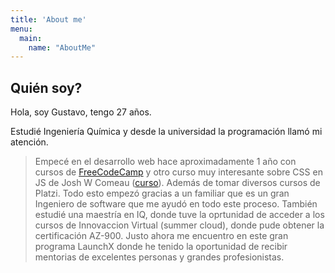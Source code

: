 ```yaml
---
title: 'About me'
menu:
  main:
    name: "AboutMe"
---
```


## Quién soy?

Hola, soy Gustavo, tengo 27 años. 

Estudié Ingeniería Química y desde la universidad la programación llamó mi atención.
> Empecé en el desarrollo web hace aproximadamente 1 año con cursos de [FreeCodeCamp](https://www.freecodecamp.org/learn/) y otro curso muy interesante sobre CSS en JS de Josh W Comeau ([curso](https://css-for-js.dev/)). Además de tomar diversos cursos de Platzi. Todo esto empezó gracias a un familiar que es un gran Ingeniero de software que me ayudó en todo este proceso.
> También estudié una maestría en IQ, donde tuve la oprtunidad de acceder a los cursos de Innovaccion Virtual (summer cloud), donde pude obtener la certificación AZ-900.
> Justo ahora me encuentro en este gran programa LaunchX donde he tenido la oportunidad de recibir mentorias de excelentes personas y grandes profesionistas.